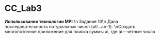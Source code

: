 # CC_Lab3
**Использование технологии MPI** \n
Задание 10\n
Дана последовательность натуральных чисел {a0…an–1}. \nСоздать многопоточное приложение для поиска суммы ai, где ai – четные числа
